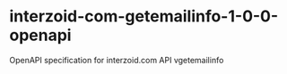 # interzoid-com-getemailinfo-1-0-0-openapi
OpenAPI specification for interzoid.com API vgetemailinfo
